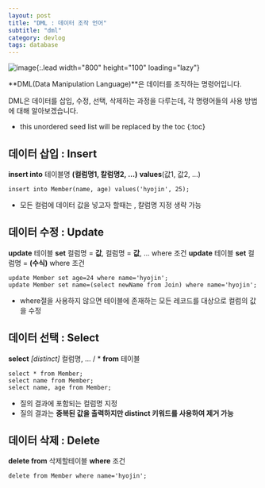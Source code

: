 ```yaml
---
layout: post
title: "DML : 데이터 조작 언어"
subtitle: "dml"
category: devlog
tags: database
---
```


![image](https://cdn.pixabay.com/photo/2016/03/27/20/00/coffee-1284041_960_720.jpg){:.lead width="800" height="100" loading="lazy"}

**DML(Data Manipulation Language)**은 데이터를 조작하는 명령어입니다.

DML은 데이터를 삽입, 수정, 선택, 삭제하는 과정을 다루는데, 각 명령어들의 사용 방법에 대해 알아보겠습니다.

<!--more-->

* this unordered seed list will be replaced by the toc
{:toc}
## 데이터 삽입 : Insert

**insert into** 테이블명 **(컬럼명1, 칼럼명2, ...)** **values**(값1, 값2, ...)				

```mysql
insert into Member(name, age) values('hyojin', 25);
```

* 모든 컬럼에 데이터 값을 넣고자 할때는 , 칼럼명 지정 생략 가능





## 데이터 수정 : Update

**update** 테이블 **set** 컬럼명 = **값**, 컬럼명 = **값**, ...  where 조건
**update** 테이블 **set** 컬럼명 = **(수식)** where 조건

```mysql
update Member set age=24 where name='hyojin';
update Member set name=(select newName from Join) where name='hyojin';
```

* where절을 사용하지 않으면 테이블에 존재하는 모든 레코드를 대상으로 컬럼의 값을 수정





## 데이터 선택 : Select

**select** *[distinct]* 컬럼명, ... / * **from** 테이블 

```mysql
select * from Member;
select name from Member;
select name, age from Member;
```

* 질의 결과에 포함되는 컬럼명 지정
* 질의 결과는 **중복된 값을 출력하지만 distinct 키워드를 사용하여 제거 가능**





## 데이터 삭제 : Delete

**delete from** 삭제할테이블 **where** 조건

```mysql
delete from Member where name='hyojin';
```

